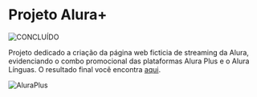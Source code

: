 

<h1>Projeto Alura+</h1>

![CONCLUÍDO](http://img.shields.io/static/v1?label=STATUS&message=CONCLUÍDO&color=GREEN&style=for-the-badge)

<p>Projeto dedicado a criação da página web ficticia de streaming da Alura, evidenciando o combo promocional das plataformas Alura Plus e o Alura Línguas. O resultado final você encontra <a href="https://aluraflix-seven-pink.vercel.app/">aqui<a>.</p>
  
  
![AluraPlus](https://user-images.githubusercontent.com/107778980/197895823-aaf0fdc6-8a82-4a08-bc14-99a74809938a.gif)
